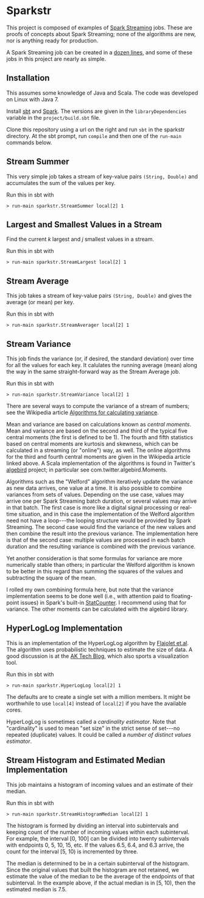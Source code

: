 Sparkstr
========

This project is composed of examples of [Spark
Streaming](http://spark.incubator.apache.org/docs/latest/index.html) jobs.
These are proofs of concepts about Spark Streaming; none of the algorithms are
new, nor is anything ready for production.

A Spark Streaming job can be created in a [dozen
lines](http://docs.sigmoidanalytics.com/index.php/Running_A_Simple_Streaming_Job_in_Local_Machine),
and some of these jobs in this project are nearly as simple.


Installation
------------

This assumes some knowledge of Java and Scala.  The code was developed on Linux
with Java 7.

Install [sbt](http://www.scala-sbt.org/) and
[Spark](https://spark.incubator.apache.org/).  The versions are given in the
`libraryDependencies` variable in the `project/build.sbt` file.

Clone this repository using a url on the right and run `sbt` in the sparkstr
directory.  At the sbt prompt, run `compile` and then one of the `run-main`
commands below.


Stream Summer
-------------

This very simple job takes a stream of key-value pairs `(String, Double)` and
accumulates the sum of the values per key.

Run this in sbt with

    > run-main sparkstr.StreamSummer local[2] 1


Largest and Smallest Values in a Stream
---------------------------------------

Find the current *k* largest and *j* smallest values in a stream.

Run this in sbt with

    > run-main sparkstr.StreamLargest local[2] 1


Stream Average
--------------

This job takes a stream of key-value pairs `(String, Double)` and gives the
average (or mean) per key.

Run this in sbt with

    > run-main sparkstr.StreamAverager local[2] 1


Stream Variance
---------------

This job finds the variance (or, if desired, the standard deviation) over time
for all the values for each key.  It calulates the running average (mean) along
the way in the same straight-forward way as the Stream Average job.  

Run this in sbt with

    > run-main sparkstr.StreamVariance local[2] 1

There are several ways to compute the variance of a stream of numbers; see the
Wikipedia article [Algorithms for calculating
variance](http://en.wikipedia.org/wiki/Algorithms_for_calculating_variance).

Mean and variance are based on calculations known as *central moments*.  Mean
and variance are based on the second and third of the typical five central
moments (the first is defined to be 1).  The fourth and fifth statistics based
on central moments are kurtosis and skewness, which can be calculated in a
streaming (or "online") way, as well.  The online algorithms for the third and
fourth central moments are given in the Wikipedia article linked above.  A Scala
implementation of the algorithms is found in Twitter's
[algebird](https://github.com/twitter/algebird/) project; in particular see
com.twitter.algebird.Moments.

Algorithms such as the "Welford" algorithm iteratively update the variance as
new data arrives, one value at a time.  It is also possible to combine variances
from sets of values.  Depending on the use case, values may arrive one per Spark
Streaming batch duration, or several values may arrive in that batch.  The first
case is more like a digital signal processing or real-time situation, and in
this case the implementation of the Welford algorithm need not have a loop---the
looping structure would be provided by Spark Streaming. The second case would
find the variance of the new values and then combine the result into the
previous variance.  The implementation here is that of the second case: multiple
values are processed in each batch duration and the resulting variance is
combined with the previous variance.

Yet another consideration is that some formulas for variance are more
numerically stable than others; in particular the Welford algorithm is known to
be better in this regard than summing the squares of the values and subtracting
the square of the mean.

I rolled my own combining formula here, but note that the variance
implementation seems to be done well (i.e., with attention paid to
floating-point issues) in Spark's built-in
[StatCounter](https://github.com/apache/spark/blob/master/core/src/main/scala/org/apache/spark/util/StatCounter.scala).
I recommend using that for variance.  The other moments can be calculated with
the algebird library.


HyperLogLog Implementation
--------------------------

This is an implementation of the HyperLogLog algorithm by [Flajolet
et.al](http://citeseerx.ist.psu.edu/viewdoc/summary?doi=10.1.1.142.9475). The
algorithm uses probabilistic techniques to estimate the size of data.  A good
discussion is at the [AK Tech
Blog](http://blog.aggregateknowledge.com/2012/10/25/sketch-of-the-day-hyperloglog-cornerstone-of-a-big-data-infrastructure/),
which also sports a visualization tool.

Run this in sbt with

    > run-main sparkstr.HyperLogLog local[2] 1

The defaults are to create a single set with a million members.  It might be
worthwhile to use `local[4]` instead of `local[2]` if you have the available
cores.

HyperLogLog is sometimes called a *cardinality estimator*.  Note that
"cardinality" is used to mean "set size" in the strict sense of set---no
repeated (duplicate) values.  It could be called a *number of distinct values
estimator*.  


Stream Histogram and Estimated Median Implementation
--------------------------

This job maintains a histogram of incoming values and an estimate of their
median.

Run this in sbt with

    > run-main sparkstr.StreamHistogramMedian local[2] 1

The histogram is formed by dividing an interval into subintervals and keeping
count of the number of incoming values within each subinterval.  For example,
the interval [0, 100] can be divided into twenty subintervals with endpoints 0,
5, 10, 15, etc.  If the values 6.5, 6.4, and 6.3 arrive, the count for the
interval [5, 10) is incremented by three.  

The median is determined to be in a certain subinterval of the histogram.  Since
the original values that built the histogram are not retained, we estimate the
value of the median to be the average of the endpoints of that subinterval.  In
the example above, if the actual median is in [5, 10), then the estimated median
is 7.5.